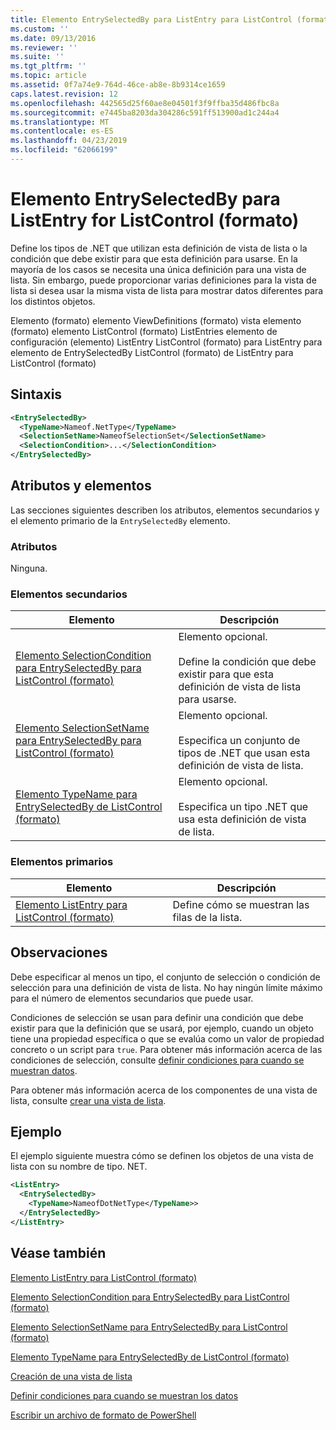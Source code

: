 ```yaml
---
title: Elemento EntrySelectedBy para ListEntry para ListControl (formato) | Microsoft Docs
ms.custom: ''
ms.date: 09/13/2016
ms.reviewer: ''
ms.suite: ''
ms.tgt_pltfrm: ''
ms.topic: article
ms.assetid: 0f7a74e9-764d-46ce-ab8e-8b9314ce1659
caps.latest.revision: 12
ms.openlocfilehash: 442565d25f60ae8e04501f3f9ffba35d486fbc8a
ms.sourcegitcommit: e7445ba8203da304286c591ff513900ad1c244a4
ms.translationtype: MT
ms.contentlocale: es-ES
ms.lasthandoff: 04/23/2019
ms.locfileid: "62066199"
---
```

# <a name="entryselectedby-element-for-listentry-for-listcontrol-format"></a>Elemento EntrySelectedBy para ListEntry for ListControl (formato)

Define los tipos de .NET que utilizan esta definición de vista de lista o la condición que debe existir para que esta definición para usarse. En la mayoría de los casos se necesita una única definición para una vista de lista. Sin embargo, puede proporcionar varias definiciones para la vista de lista si desea usar la misma vista de lista para mostrar datos diferentes para los distintos objetos.

Elemento (formato) elemento ViewDefinitions (formato) vista elemento (formato) elemento ListControl (formato) ListEntries elemento de configuración (elemento) ListEntry ListControl (formato) para ListEntry para elemento de EntrySelectedBy ListControl (formato) de ListEntry para ListControl (formato)

## <a name="syntax"></a>Sintaxis

```xml
<EntrySelectedBy>
  <TypeName>Nameof.NetType</TypeName>
  <SelectionSetName>NameofSelectionSet</SelectionSetName>
  <SelectionCondition>...</SelectionCondition>
</EntrySelectedBy>
```

## <a name="attributes-and-elements"></a>Atributos y elementos

Las secciones siguientes describen los atributos, elementos secundarios y el elemento primario de la `EntrySelectedBy` elemento.

### <a name="attributes"></a>Atributos

Ninguna.

### <a name="child-elements"></a>Elementos secundarios

|Elemento|Descripción|
|-------------|-----------------|
|[Elemento SelectionCondition para EntrySelectedBy para ListControl (formato)](./selectioncondition-element-for-entryselectedby-for-listcontrol-format.md)|Elemento opcional.<br /><br /> Define la condición que debe existir para que esta definición de vista de lista para usarse.|
|[Elemento SelectionSetName para EntrySelectedBy para ListControl (formato)](./selectionsetname-element-for-entryselectedby-for-listcontrol-format.md)|Elemento opcional.<br /><br /> Especifica un conjunto de tipos de .NET que usan esta definición de vista de lista.|
|[Elemento TypeName para EntrySelectedBy de ListControl (formato)](./typename-element-for-entryselectedby-for-listcontrol-format.md)|Elemento opcional.<br /><br /> Especifica un tipo .NET que usa esta definición de vista de lista.|

### <a name="parent-elements"></a>Elementos primarios

|Elemento|Descripción|
|-------------|-----------------|
|[Elemento ListEntry para ListControl (formato)](./listentry-element-for-listcontrol-format.md)|Define cómo se muestran las filas de la lista.|

## <a name="remarks"></a>Observaciones

Debe especificar al menos un tipo, el conjunto de selección o condición de selección para una definición de vista de lista. No hay ningún límite máximo para el número de elementos secundarios que puede usar.

Condiciones de selección se usan para definir una condición que debe existir para que la definición que se usará, por ejemplo, cuando un objeto tiene una propiedad específica o que se evalúa como un valor de propiedad concreto o un script para `true`. Para obtener más información acerca de las condiciones de selección, consulte [definir condiciones para cuando se muestran datos](./defining-conditions-for-displaying-data.md).

Para obtener más información acerca de los componentes de una vista de lista, consulte [crear una vista de lista](./creating-a-list-view.md).

## <a name="example"></a>Ejemplo

El ejemplo siguiente muestra cómo se definen los objetos de una vista de lista con su nombre de tipo. NET.

```xml
<ListEntry>
  <EntrySelectedBy>
    <TypeName>NameofDotNetType</TypeName>>
  </EntrySelectedBy>
</ListEntry>
```

## <a name="see-also"></a>Véase también

[Elemento ListEntry para ListControl (formato)](./listentry-element-for-listcontrol-format.md)

[Elemento SelectionCondition para EntrySelectedBy para ListControl (formato)](./selectioncondition-element-for-entryselectedby-for-listcontrol-format.md)

[Elemento SelectionSetName para EntrySelectedBy para ListControl (formato)](./selectionsetname-element-for-entryselectedby-for-listcontrol-format.md)

[Elemento TypeName para EntrySelectedBy de ListControl (formato)](./typename-element-for-entryselectedby-for-listcontrol-format.md)

[Creación de una vista de lista](./creating-a-list-view.md)

[Definir condiciones para cuando se muestran los datos](./defining-conditions-for-displaying-data.md)

[Escribir un archivo de formato de PowerShell](./writing-a-powershell-formatting-file.md)
